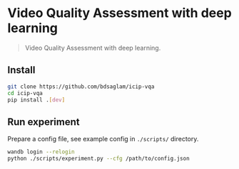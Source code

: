 # Video Quality Assessment with deep learning
> Video Quality Assessment with deep learning.


## Install

```sh
git clone https://github.com/bdsaglam/icip-vqa
cd icip-vqa
pip install .[dev]
```

## Run experiment

Prepare a config file, see example config in `./scripts/` directory.

```sh
wandb login --relogin
python ./scripts/experiment.py --cfg /path/to/config.json
```
